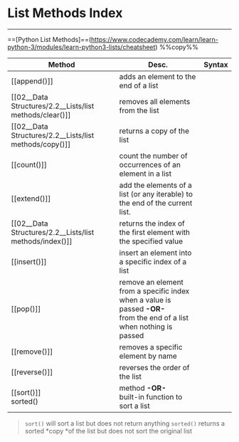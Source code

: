 # List Methods Index
---

==[Python List Methods]==(https://www.codecademy.com/learn/learn-python-3/modules/learn-python3-lists/cheatsheet) %%copy%%

| Method                    | Desc.                                                                                                                       | Syntax |
| ------------------------- | --------------------------------------------------------------------------------------------------------------------------- | ------ |
| [[append()]]              | adds an element to the end of a list                                                                                        |        |
| [[02__Data Structures/2.2__Lists/list methods/clear()]]               | removes all elements from the list                                                                                          |        |
| [[02__Data Structures/2.2__Lists/list methods/copy()]]                | returns a copy of the list                                                                                                  |        |
| [[count()]]               | count the number of occurrences of an element in a list                                                                     |        |
| [[extend()]]              | add the elements of a list (or any iterable) to the end of the current list.                                                |        |
| [[02__Data Structures/2.2__Lists/list methods/index()]]               | returns the index of the first element with the specified value                                                             |        |
| [[insert()]]              | insert an element into a specific index of a list                                                                           |        |
| [[pop()]]                 | remove an element from a specific index when a value is passed **-OR-** </br> from the end of a list when nothing is passed |        |
| [[remove()]]              | removes a specific element by name                                                                                          |        |
| [[reverse()]]             | reverses the order of the list                                                                                              |        |
| [[sort()]] </br> sorted() | method **-OR-** </br> built-in function to sort a list                                                                      |        |

> `sort()` will sort a list but does not return anything
> `sorted()` returns a sorted *copy *of the list but does not sort the original list



<br>
